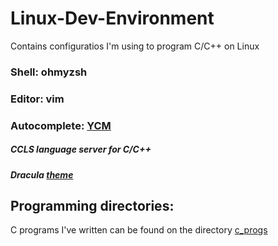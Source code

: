 # Linux-Dev-Environment
Contains configuratios I'm using to program C/C++ on Linux

<h3>Shell: ohmyzsh</h3>
<h3>Editor: vim</h3>
<h3>Autocomplete: <a href=https://github.com/ycm-core/YouCompleteMe>YCM</a></h3>
<h5>CCLS language server for C/C++</h5>
<h5>Dracula <a href=https://github.com/dracula/vim>theme</a></h5>

<h2>Programming directories:</h2>
C programs I've written can be found on the directory <a href=https://github.com/jaakkoiot/Linux-Dev-Environment/tree/master/c_progs>c_progs</a>
